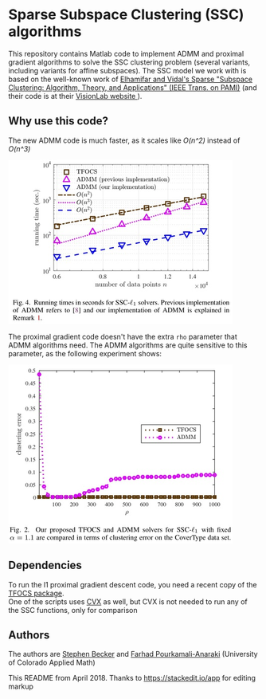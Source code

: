 
# Sparse Subspace Clustering (SSC) algorithms

This repository contains Matlab code to implement ADMM and proximal gradient algorithms to solve the SSC clustering problem (several variants, including variants for affine subspaces). The SSC model we work with is based on the well-known work of [Elhamifar and Vidal's Sparse "Subspace Clustering: Algorithm, Theory, and Applications" (IEEE Trans. on PAMI)](https://scholar.google.com/scholar?cluster=7262850065108933522&hl=en&as_sdt=0,6&as_vis=1) (and their code is at their [VisionLab website ](http://vision.jhu.edu/code/) ).

## Why use this code?

The new ADMM code is much faster, as it scales like *O(n^2)* instead of *O(n^3)*

![Scaling](figs/Fig4.jpg?raw=true "Good Scaling")

The proximal gradient code doesn't have the extra `rho` parameter that ADMM algorithms need. The ADMM algorithms are quite sensitive to this parameter, as the following experiment shows:

![Parameters](figs/Fig2.jpg?raw=true "Parameter Issues")

## Dependencies
To run the l1 proximal gradient descent code, you need a recent copy of the [TFOCS package](https://github.com/cvxr/TFOCS/).  
One of the scripts uses [CVX](https://github.com/cvxr/CVX) as well, but CVX is not needed to run any of the SSC functions, only for comparison

## Authors
The authors are [Stephen Becker](http://amath.colorado.edu/faculty/becker/) and [Farhad Pourkamali-Anaraki](http://www.pourkamali.com/) (University of Colorado Applied Math)

This README from April 2018. Thanks to https://stackedit.io/app for editing markup

